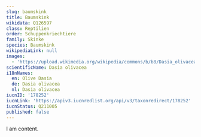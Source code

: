 ```yaml
---
slug: baumskink
title: Baumskink
wikidata: Q126597
class: Reptilien
order: Schuppenkriechtiere
family: Skinke
species: Baumskink
wikipediaLink: null
images:
  - 'https://upload.wikimedia.org/wikipedia/commons/b/b8/Dasia_olivacea.jpg'
scientificName: Dasia olivacea
i18nNames:
  en: Olive Dasia
  de: Dasia olivacea
  nl: Dasia olivacea
iucnID: '178252'
iucnLink: 'https://apiv3.iucnredlist.org/api/v3/taxonredirect/178252'
iucnStatus: Q211005
published: false
---
```


I am content.
